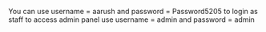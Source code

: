 You can use username = aarush and password = Password5205 to login as staff
to access admin panel use username = admin and password = admin
